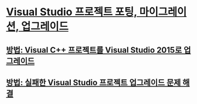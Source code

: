 # [Visual Studio 프로젝트 포팅, 마이그레이션, 업그레이드](porting-migrating-and-upgrading-visual-studio-projects.md)
## [방법: Visual C++ 프로젝트를 Visual Studio 2015로 업그레이드](how-to-upgrade-visual-cpp-projects-to-visual-studio-2015.md)
## [방법: 실패한 Visual Studio 프로젝트 업그레이드 문제 해결](how-to-troubleshoot-unsuccessful-visual-studio-project-upgrades.md)

